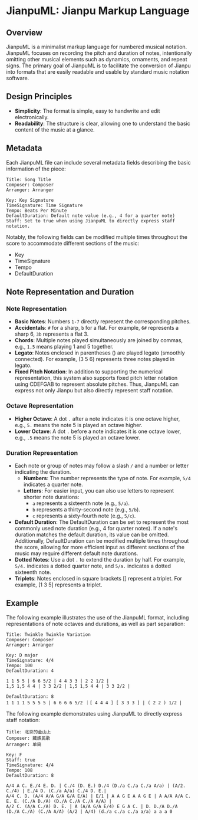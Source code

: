 # JianpuML: Jianpu Markup Language

## Overview

JianpuML is a minimalist markup language for numbered musical notation. JianpuML focuses on recording the pitch and duration of notes, intentionally omitting other musical elements such as dynamics, ornaments, and repeat signs. The primary goal of JianpuML is to facilitate the conversion of Jianpu into formats that are easily readable and usable by standard music notation software.

## Design Principles

- **Simplicity**: The format is simple, easy to handwrite and edit electronically.
- **Readability**: The structure is clear, allowing one to understand the basic content of the music at a glance.

## Metadata

Each JianpuML file can include several metadata fields describing the basic information of the piece:

```
Title: Song Title
Composer: Composer
Arranger: Arranger

Key: Key Signature
TimeSignature: Time Signature
Tempo: Beats Per Minute
DefaultDuration: Default note value (e.g., 4 for a quarter note)
Staff: Set to true when using JianpuML to directly express staff notation.
```

Notably, the following fields can be modified multiple times throughout the score to accommodate different sections of the music:
- Key
- TimeSignature
- Tempo
- DefaultDuration

## Note Representation and Duration

### Note Representation

- **Basic Notes**: Numbers `1-7` directly represent the corresponding pitches.
- **Accidentals**: `#` for a sharp, `b` for a flat. For example, `6#` represents a sharp 6, `3b` represents a flat 3.
- **Chords**: Multiple notes played simultaneously are joined by commas, e.g., `1,5` means playing 1 and 5 together.
- **Legato**: Notes enclosed in parentheses () are played legato (smoothly connected). For example, (3 5 6) represents three notes played in legato.
- **Fixed Pitch Notation**: In addition to supporting the numerical representation, this system also supports fixed pitch letter notation using CDEFGAB to represent absolute pitches. Thus, JianpuML can express not only Jianpu but also directly represent staff notation.

### Octave Representation

- **Higher Octave**: A dot `.` after a note indicates it is one octave higher, e.g., `5.` means the note 5 is played an octave higher.
- **Lower Octave**: A dot `.` before a note indicates it is one octave lower, e.g., `.5` means the note 5 is played an octave lower.

### Duration Representation

- Each note or group of notes may follow a slash `/` and a number or letter indicating the duration.
  - **Numbers**: The number represents the type of note. For example, `5/4` indicates a quarter note.
  - **Letters**: For easier input, you can also use letters to represent shorter note durations:
    - `a` represents a sixteenth note (e.g., `5/a`).
    - `b` represents a thirty-second note (e.g., `5/b`).
    - `c` represents a sixty-fourth note (e.g., `5/c`).
- **Default Duration**: The DefaultDuration can be set to represent the most commonly used note duration (e.g., 4 for quarter notes). If a note's duration matches the default duration, its value can be omitted. Additionally, DefaultDuration can be modified multiple times throughout the score, allowing for more efficient input as different sections of the music may require different default note durations. 
- **Dotted Notes**: Use a dot `.` to extend the duration by half. For example, `5/4.` indicates a dotted quarter note, and `5/a.` indicates a dotted sixteenth note.
- **Triplets**: Notes enclosed in square brackets [] represent a triplet. For example, [1 3 5] represents a triplet.


## Example

The following example illustrates the use of the JianpuML format, including representations of note octaves and durations, as well as part separation:

```
Title: Twinkle Twinkle Variation
Composer: Composer
Arranger: Arranger

Key: D major
TimeSignature: 4/4
Tempo: 100
DefaultDuration: 4

1 1 5 5 | 6 6 5/2 | 4 4 3 3 | 2 2 1/2 |
1,5 1,5 4 4 | 3 3 2/2 | 1,5 1,5 4 4 | 3 3 2/2 |

DefaultDuration: 8
1 1 1 1 5 5 5 5 | 6 6 6 6 5/2 ｜[ 4 4 4 ] [ 3 3 3 ] | ( 2 2 ) 1/2 |
```

The following example demonstrates using JianpuML to directly express staff notation:


```
Title: 北京的金山上
Composer: 藏族民歌
Arranger: 单简

Key: F
Staff: true
TimeSignature: 4/4
Tempo: 108
DefaultDuration: 8

A/4 A C. E./4 E. D. | C./4 (D. E.) D./4 (D./a C./a C./a A/a) | (A/2. C./4) | E./4 D. (C./a A/a) C./4 D. E.|
A/4 C. D. (A/4 A/A G/A G/A E/A) | E/1 | A A G E A A G E | A A/A A/A C. E. E. (C./A D./A) (D./A C./A C./A A/A) |
A/2 C. (A/A C./A) D. E. | A (A/A G/A E/4) E G A C. | D. D./A D./A (D./A C./A) (C./A A/A) (A/2 | A/4) (d./a c./a c./a a/a) a a a 0
```
